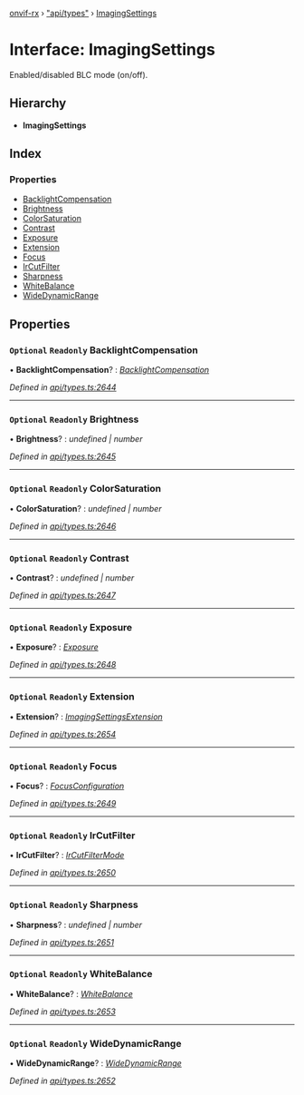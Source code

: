[onvif-rx](../README.md) › ["api/types"](../modules/_api_types_.md) › [ImagingSettings](_api_types_.imagingsettings.md)

# Interface: ImagingSettings

Enabled/disabled BLC mode (on/off).

## Hierarchy

* **ImagingSettings**

## Index

### Properties

* [BacklightCompensation](_api_types_.imagingsettings.md#optional-readonly-backlightcompensation)
* [Brightness](_api_types_.imagingsettings.md#optional-readonly-brightness)
* [ColorSaturation](_api_types_.imagingsettings.md#optional-readonly-colorsaturation)
* [Contrast](_api_types_.imagingsettings.md#optional-readonly-contrast)
* [Exposure](_api_types_.imagingsettings.md#optional-readonly-exposure)
* [Extension](_api_types_.imagingsettings.md#optional-readonly-extension)
* [Focus](_api_types_.imagingsettings.md#optional-readonly-focus)
* [IrCutFilter](_api_types_.imagingsettings.md#optional-readonly-ircutfilter)
* [Sharpness](_api_types_.imagingsettings.md#optional-readonly-sharpness)
* [WhiteBalance](_api_types_.imagingsettings.md#optional-readonly-whitebalance)
* [WideDynamicRange](_api_types_.imagingsettings.md#optional-readonly-widedynamicrange)

## Properties

### `Optional` `Readonly` BacklightCompensation

• **BacklightCompensation**? : *[BacklightCompensation](_api_types_.imagingsettings.md#optional-readonly-backlightcompensation)*

*Defined in [api/types.ts:2644](https://github.com/patrickmichalina/onvif-rx/blob/3e9b152/src/api/types.ts#L2644)*

___

### `Optional` `Readonly` Brightness

• **Brightness**? : *undefined | number*

*Defined in [api/types.ts:2645](https://github.com/patrickmichalina/onvif-rx/blob/3e9b152/src/api/types.ts#L2645)*

___

### `Optional` `Readonly` ColorSaturation

• **ColorSaturation**? : *undefined | number*

*Defined in [api/types.ts:2646](https://github.com/patrickmichalina/onvif-rx/blob/3e9b152/src/api/types.ts#L2646)*

___

### `Optional` `Readonly` Contrast

• **Contrast**? : *undefined | number*

*Defined in [api/types.ts:2647](https://github.com/patrickmichalina/onvif-rx/blob/3e9b152/src/api/types.ts#L2647)*

___

### `Optional` `Readonly` Exposure

• **Exposure**? : *[Exposure](_api_types_.imagingsettings.md#optional-readonly-exposure)*

*Defined in [api/types.ts:2648](https://github.com/patrickmichalina/onvif-rx/blob/3e9b152/src/api/types.ts#L2648)*

___

### `Optional` `Readonly` Extension

• **Extension**? : *[ImagingSettingsExtension](_api_types_.imagingsettingsextension.md)*

*Defined in [api/types.ts:2654](https://github.com/patrickmichalina/onvif-rx/blob/3e9b152/src/api/types.ts#L2654)*

___

### `Optional` `Readonly` Focus

• **Focus**? : *[FocusConfiguration](_api_types_.focusconfiguration.md)*

*Defined in [api/types.ts:2649](https://github.com/patrickmichalina/onvif-rx/blob/3e9b152/src/api/types.ts#L2649)*

___

### `Optional` `Readonly` IrCutFilter

• **IrCutFilter**? : *[IrCutFilterMode](../enums/_api_types_.ircutfiltermode.md)*

*Defined in [api/types.ts:2650](https://github.com/patrickmichalina/onvif-rx/blob/3e9b152/src/api/types.ts#L2650)*

___

### `Optional` `Readonly` Sharpness

• **Sharpness**? : *undefined | number*

*Defined in [api/types.ts:2651](https://github.com/patrickmichalina/onvif-rx/blob/3e9b152/src/api/types.ts#L2651)*

___

### `Optional` `Readonly` WhiteBalance

• **WhiteBalance**? : *[WhiteBalance](_api_types_.imagingsettings.md#optional-readonly-whitebalance)*

*Defined in [api/types.ts:2653](https://github.com/patrickmichalina/onvif-rx/blob/3e9b152/src/api/types.ts#L2653)*

___

### `Optional` `Readonly` WideDynamicRange

• **WideDynamicRange**? : *[WideDynamicRange](_api_types_.imagingsettings.md#optional-readonly-widedynamicrange)*

*Defined in [api/types.ts:2652](https://github.com/patrickmichalina/onvif-rx/blob/3e9b152/src/api/types.ts#L2652)*

